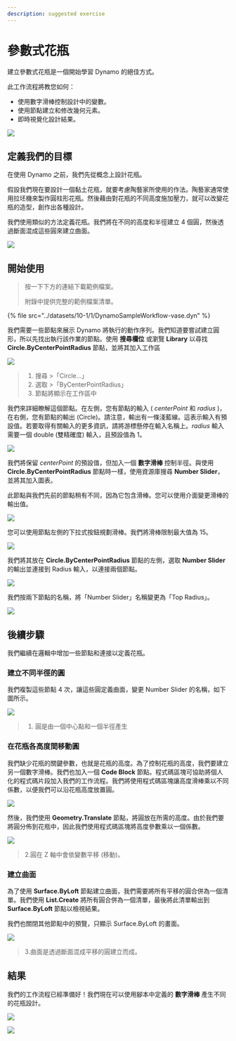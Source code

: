 ```yaml
---
description: suggested exercise
---
```


# 參數式花瓶

建立參數式花瓶是一個開始學習 Dynamo 的絕佳方式。

此工作流程將教您如何：

* 使用數字滑棒控制設計中的變數。
* 使用節點建立和修改幾何元素。
* 即時視覺化設計結果。

![](../../1\_introduction/images/1-2/vase1.gif)

## 定義我們的目標

在使用 Dynamo 之前，我們先從概念上設計花瓶。

假設我們現在要設計一個黏土花瓶，就要考慮陶藝家所使用的作法。陶藝家通常使用拉坯機來製作圓柱形花瓶。然後藉由對花瓶的不同高度施加壓力，就可以改變花瓶的造型，創作出各種設計。

我們使用類似的方法定義花瓶。我們將在不同的高度和半徑建立 4 個圓，然後透過斷面混成這些圓來建立曲面。

![](../images/10-1/1/vase2.png)

## 開始使用

> 按一下下方的連結下載範例檔案。
>
> 附錄中提供完整的範例檔案清單。

{% file src="../datasets/10-1/1/DynamoSampleWorkflow-vase.dyn" %}

我們需要一些節點來展示 Dynamo 將執行的動作序列。我們知道要嘗試建立圓形，所以先找出執行該作業的節點。使用 **搜尋欄位** 或瀏覽 **Library** 以尋找 **Circle.ByCenterPointRadius** 節點，並將其加入工作區

![](../images/10-1/1/vase8.png)

> 1. 搜尋 >「Circle...」
> 2. 選取 >「ByCenterPointRadius」
> 3. 節點將顯示在工作區中

我們來詳細瞭解這個節點。在左側，您有節點的輸入 ( _centerPoint_ 和 _radius_ )，在右側，您有節點的輸出 (Circle)。請注意，輸出有一條淺藍線。這表示輸入有預設值。若要取得有關輸入的更多資訊，請將游標懸停在輸入名稱上。_radius_ 輸入需要一個 double (雙精確度) 輸入，且預設值為 1。

![](../images/10-1/1/vase10.png)

我們將保留 _centerPoint_ 的預設值，但加入一個 **數字滑棒** 控制半徑。與使用 **Circle.ByCenterPointRadius** 節點時一樣，使用資源庫搜尋 **Number Slider**，並將其加入圖表。

此節點與我們先前的節點稍有不同，因為它包含滑棒。您可以使用介面變更滑棒的輸出值。

![](../images/10-1/1/vase13\(1\).gif)

您可以使用節點左側的下拉式按鈕規劃滑棒。我們將滑棒限制最大值為 15。

![](../images/10-1/1/vase11.png)

我們將其放在 **Circle.ByCenterPointRadius** 節點的左側，選取 **Number Slider** 的輸出並連接到 Radius 輸入，以連接兩個節點。

![](../images/10-1/1/vase12.png)

我們按兩下節點的名稱，將「Number Slider」名稱變更為「Top Radius」。

![](../images/10-1/1/vase14.png)

## 後續步驟

我們繼續在邏輯中增加一些節點和連接以定義花瓶。

### 建立不同半徑的圓

我們複製這些節點 4 次，讓這些圓定義曲面，變更 Number Slider 的名稱，如下圖所示。

![](<../images/10-1/1/vase4 (1).png>)

> 1. 圓是由一個中心點和一個半徑產生

### 在花瓶各高度間移動圓

我們缺少花瓶的關鍵參數，也就是花瓶的高度。為了控制花瓶的高度，我們要建立另一個數字滑棒。我們也加入一個 **Code Block** 節點。程式碼區塊可協助將個人化的程式碼片段加入我們的工作流程。我們將使用程式碼區塊讓高度滑棒乘以不同係數，以便我們可以沿花瓶高度放置圓。

![](../images/10-1/1/vase15\(1\).png)

然後，我們使用 **Geometry.Translate** 節點，將圓放在所需的高度。由於我們要將圓分佈到花瓶中，因此我們使用程式碼區塊將高度參數乘以一個係數。

![](../images/10-1/1/vase5.png)

> 2\.圓在 Z 軸中會依變數平移 (移動)。

### 建立曲面

為了使用 **Surface.ByLoft** 節點建立曲面，我們需要將所有平移的圓合併為一個清單。我們使用 **List.Create** 將所有圓合併為一個清單，最後將此清單輸出到 **Surface.ByLoft** 節點以檢視結果。

我們也關閉其他節點中的預覽，只顯示 Surface.ByLoft 的畫面。

![](<../images/10-1/1/vase6 (1).png>)

> 3\.曲面是透過斷面混成平移的圓建立而成。

## 結果

我們的工作流程已經準備好！我們現在可以使用腳本中定義的 **數字滑棒** 產生不同的花瓶設計。

![](../../1\_introduction/images/1-2/vase1.gif)

![](../images/10-1/1/vase7.png)
